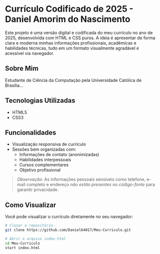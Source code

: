 # Currículo Codificado de 2025 - Daniel Amorim do Nascimento

Este projeto é uma versão digital e codificada do meu currículo no ano de 2025, desenvolvida com HTML e CSS puros. A ideia é apresentar de forma clara e moderna minhas informações profissionais, acadêmicas e habilidades técnicas, tudo em um formato visualmente agradável e acessível via navegador.

## Sobre Mim

Estudante de Ciência da Computação pela Universidade Católica de Brasília...

## Tecnologias Utilizadas

- HTML5
- CSS3

## Funcionalidades

- Visualização responsiva de currículo
- Sessões bem organizadas com:
  - Informações de contato (anonimizadas)
  - Habilidades interpessoais
  - Cursos complementares
  - Objetivo profissional

> *Observação:* As informações pessoais sensíveis como telefone, e-mail completo e endereço *não estão presentes no código-fonte* para garantir privacidade.

## Como Visualizar

Você pode visualizar o currículo diretamente no seu navegador:

```bash
# Clonar o repositório
git clone https://github.com/Daniel64017/Meu-Curriculo.git

# Abrir o arquivo index.html
cd Meu-Curriculo
start index.html
